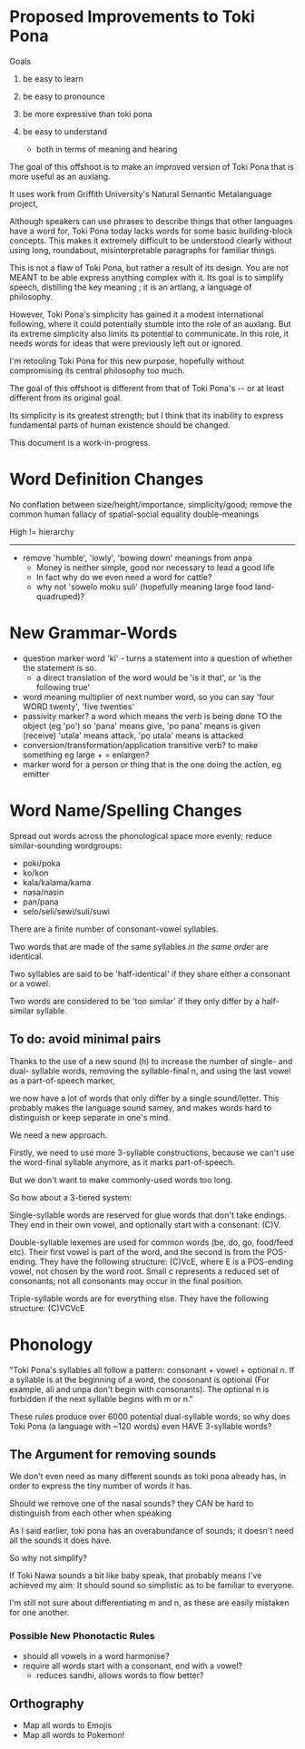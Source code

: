 Proposed Improvements to Toki Pona
==================================

Goals

1. be easy to learn
2. be easy to pronounce
3. be more expressive than toki pona

4. be easy to understand
    - both in terms of meaning and hearing

The goal of this offshoot is to make an improved version of Toki Pona that is more useful 
as an auxlang.

It uses work from Griffith University's Natural Semantic Metalanguage project,


Although speakers can use phrases to describe things that other languages have a word for,
Toki Pona today lacks words for some basic building-block concepts.
This makes it extremely difficult to be understood clearly without using long,
roundabout, misinterpretable paragraphs for familiar things.

This is not a flaw of Toki Pona, but rather a result of its design.
You are not MEANT to be able express anything complex with it.
Its goal is to simplify speech, distilling the key meaning ; it is an artlang, a language of philosophy.

However, Toki Pona's simplicity has gained it a modest international following,
where it could potentially stumble into the role of an auxlang.
But its extreme simplicity also limits its potential to communicate.
In this role, it needs words for ideas that were previously left out or ignored.

I'm retooling Toki Pona for this new purpose,
hopefully without compromising its central philosophy too much.

The goal of this offshoot is different from that of Toki Pona's -- 
or at least different from its original goal.

Its simplicity is its greatest strength; 
but I think that its inability to express fundamental parts of human existence should be changed.

This document is a work-in-progress.

Word Definition Changes
=====

No conflation between size/height/importance, simplicity/good;
    remove the common human fallacy of spatial-social equality double-meanings

High != hierarchy

----------

* remove 'humble', 'lowly', 'bowing down' meanings from anpa
    - Money is neither simple, good nor necessary to lead a good life
    - In fact why do we even need a word for cattle?
    - why not 'sowelo moku suli' (hopefully meaning large food land-quadruped)?

New Grammar-Words
=================

* question marker word 'ki' - turns a statement into a question of whether the statement is so.
   - a direct translation of the word would be 'is it that', or 'is the following true'
* word meaning multiplier of next number word, so you can say 'four WORD twenty', 'five twenties'
* passivity marker? a word which means the verb is being done TO the object (eg 'po')
    so 'pana' means give, 'po pana' means is given (receive)
    'utala' means attack, 'po utala' means is attacked
* conversion/transformation/application transitive verb? to make something <adjective> eg large + <word> = enlargen?
* marker word for a person or thing that is the one doing the action, eg emitter

Word Name/Spelling Changes
==========================

Spread out words across the phonological space more evenly; reduce similar-sounding wordgroups:


- poki/poka
- ko/kon
- kala/kalama/kama
- nasa/nasin
- pan/pana
- selo/seli/sewi/suli/suwi

There are a finite number of consonant-vowel syllables.

Two words that are made of the same syllables *in the same order* are identical.

Two syllables are said to be 'half-identical' if they share either a consonant or a vowel.

Two words are considered to be 'too similar' if they only differ by a half-similar syllable.

To do: avoid minimal pairs
-----

Thanks to the use of a new sound (h) to increase the number of single- and dual- syllable words,
removing the syllable-final n,
and using the last vowel as a part-of-speech marker,

we now have a lot of words that only differ by a single sound/letter.
This probably makes the language sound samey, 
and makes words hard to distinguish or keep separate in one's mind.

We need a new approach.

Firstly, we need to use more 3-syllable constructions,
because we can't use the word-final syllable anymore, as it marks part-of-speech.

But we don't want to make commonly-used words too long.

So how about a 3-tiered system:

Single-syllable words are reserved for glue words that don't take endings.
They end in their own vowel, and optionally start with a consonant: (C)V.

Double-syllable lexemes are used for common words (be, do, go, food/feed etc).
Their first vowel is part of the word, and the second is from the POS-ending.
They have the following structure: (C)VcE, where E is a POS-ending vowel, not chosen by the word root.
Small c represents a reduced set of consonants; not all consonants may occur in the final position.

Triple-syllable words are for everything else.
They have the following structure: (C)VCVcE



Phonology
=========

"Toki Pona's syllables all follow a pattern: consonant + vowel + optional n. 
If a syllable is at the beginning of a word, the consonant is optional
(For example, ali and unpa don't begin with consonants).
The optional n is forbidden if the next syllable begins with m or n."

These rules produce over 6000 potential dual-syllable words;
so why does Toki Pona (a language with ~120 words) even HAVE 3-syllable words?

The Argument for removing sounds
-------------

We don't even need as many different sounds as toki pona already has,
in order to express the tiny number of words it has.

Should we remove one of the nasal sounds?
they CAN be hard to distinguish from each other when speaking

As I said earlier, toki pona has an overabundance of sounds;
it doesn't need all the sounds it does have.

So why not simplify?

If Toki Nawa sounds a bit like baby speak, that probably means I've achieved my aim:
It should sound so simplistic as to be familiar to everyone.

I'm still not sure about differentiating m and n, as these are easily mistaken for one another.


### Possible New Phonotactic Rules

* should all vowels in a word harmonise?
* require all words start with a consonant, end with a vowel?
    - reduces sandhi, allows words to flow better?


Orthography
-----------

* Map all words to Emojis
* Map all words to Pokemon!
